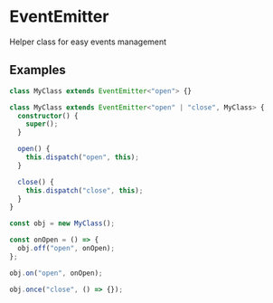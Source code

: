 # EventEmitter

Helper class for easy events management

## Examples

```typescript
class MyClass extends EventEmitter<"open"> {}
```

```typescript
class MyClass extends EventEmitter<"open" | "close", MyClass> {
  constructor() {
    super();
  }

  open() {
    this.dispatch("open", this);
  }

  close() {
    this.dispatch("close", this);
  }
}

const obj = new MyClass();

const onOpen = () => {
  obj.off("open", onOpen);
};

obj.on("open", onOpen);

obj.once("close", () => {});
```
